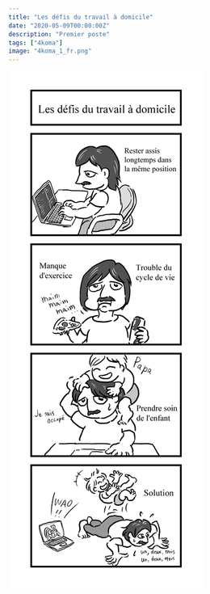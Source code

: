 ```yaml
---
title: "Les défis du travail à domicile"
date: "2020-05-09T00:00:00Z"
description: "Premier poste"
tags: ["4koma"]
image: "4koma_1_fr.png"
---
```


![](./4koma_1_fr.png)
